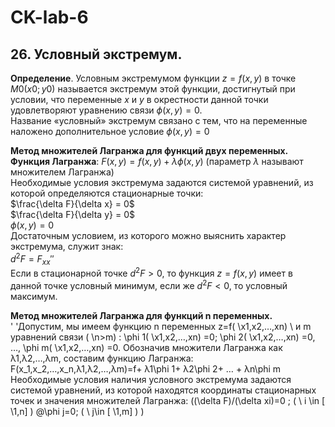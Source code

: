 # CK-lab-6
## 26. Условный экстремум.
**Определение**. Условным экстремумом функции $z=f(x,y)$ в точке $M0(x0;y0)$ называется экстремум этой функции, достигнутый при условии, что переменные $x$ и $y$ в окрестности данной точки удовлетворяют уравнению связи $\phi (x,y)=0$. <br/>
Название «условный» экстремум связано с тем, что на переменные наложено дополнительное условие $\phi (x,y) = 0$ <br/>

**Метод множителей Лагранжа для функций двух переменных.** <br/>
**Функция Лагранжа**: $F(x,y) = f(x,y) + \lambda \phi (x,y)$ (параметр $\lambda$ называют множителем Лагранжа) <br/>
Необходимые условия экстремума задаются системой уравнений, из которой определяются стационарные точки: <br/>
$\frac{\delta F}{\delta x} = 0$ <br/>
$\frac{\delta F}{\delta y} = 0$ <br/>
$\phi (x,y) = 0$ <br/>
Достаточным условием, из которого можно выяснить характер экстремума, служит знак: <br/>
$d^2F = F_{xx}''$ <br/>
Если в стационарной точке $d^2F > 0$, то функция $z = f(x,y)$ имеет в данной точке условный минимум, если же $d^2F < 0$, то условный максимум.<br/>

**Метод множителей Лагранжа для функций n переменных.** <br/>
'	'Допустим, мы имеем функцию n переменных z=f( \x1,x2,…,xn) \ и m уравнений связи ( \n>m) \:
	\phi 1( \x1,x2,…,xn) \=0; \phi 2( \x1,x2,…,xn) \=0, …, \phi m( \x1,x2,…,xn) \=0.
Обозначив множители Лагранжа как λ1,λ2,…,λm, составим функцию Лагранжа:
	F(x_1,x_2,…,x_n,λ1,λ2,…,λm)=f+ λ1\phi 1+ λ2\phi 2+ … + λn\phi m
Необходимые условия наличия условного экстремума задаются системой уравнений, из которой находятся координаты стационарных точек и значения множителей Лагранжа:
((\delta F)/(\delta xi)=0 ; ( \ i \in [ \1,n] \) \@\phi j=0; ( \ j\in [ \1,m] \) \)

